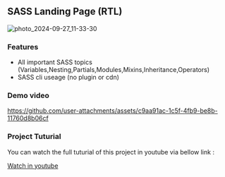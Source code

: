 ## SASS Landing Page (RTL)

![photo_2024-09-27_11-33-30](https://github.com/user-attachments/assets/80805f22-346b-4280-a90d-041e81e0d01a)

### Features

- All important SASS topics (Variables,Nesting,Partials,Modules,Mixins,Inheritance,Operators)
- SASS cli useage (no plugin or cdn)

### Demo video



https://github.com/user-attachments/assets/c9aa91ac-1c5f-4fb9-be8b-11760d8b06cf



### Project Tuturial
You can watch the full tuturial of this project in youtube via bellow link : 

[Watch in youtube](https://www.youtube.com/watch?v=LVYebMbTiIc&feature=youtu.be)
